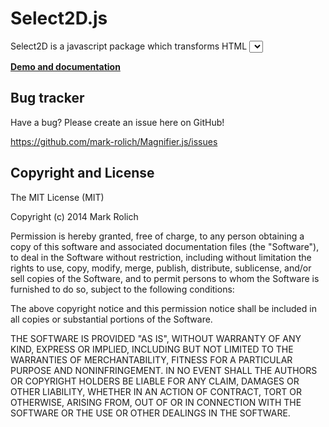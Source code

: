 Select2D.js
=================

Select2D is a javascript package which transforms HTML <select> controls to tables.
Supports multi-select using Ctrl, Shift and click-and-drag for select boxes with multiple selection enabled.

<a href="http://mark-rolich.github.io/Select2D.js/" target="_blank"><strong>Demo and documentation</strong></a>

Bug tracker
-----------

Have a bug? Please create an issue here on GitHub!

https://github.com/mark-rolich/Magnifier.js/issues

Copyright and License
---------------------

The MIT License (MIT)

Copyright (c) 2014 Mark Rolich

Permission is hereby granted, free of charge, to any person obtaining a copy
of this software and associated documentation files (the "Software"), to deal
in the Software without restriction, including without limitation the rights
to use, copy, modify, merge, publish, distribute, sublicense, and/or sell
copies of the Software, and to permit persons to whom the Software is
furnished to do so, subject to the following conditions:

The above copyright notice and this permission notice shall be included in
all copies or substantial portions of the Software.

THE SOFTWARE IS PROVIDED "AS IS", WITHOUT WARRANTY OF ANY KIND, EXPRESS OR
IMPLIED, INCLUDING BUT NOT LIMITED TO THE WARRANTIES OF MERCHANTABILITY,
FITNESS FOR A PARTICULAR PURPOSE AND NONINFRINGEMENT. IN NO EVENT SHALL THE
AUTHORS OR COPYRIGHT HOLDERS BE LIABLE FOR ANY CLAIM, DAMAGES OR OTHER
LIABILITY, WHETHER IN AN ACTION OF CONTRACT, TORT OR OTHERWISE, ARISING FROM,
OUT OF OR IN CONNECTION WITH THE SOFTWARE OR THE USE OR OTHER DEALINGS IN
THE SOFTWARE.
